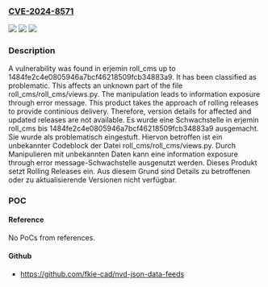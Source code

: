 ### [CVE-2024-8571](https://cve.mitre.org/cgi-bin/cvename.cgi?name=CVE-2024-8571)
![](https://img.shields.io/static/v1?label=Product&message=roll_cms&color=blue)
![](https://img.shields.io/static/v1?label=Version&message=1484fe2c4e0805946a7bcf46218509fcb34883a9%20&color=brightgreen)
![](https://img.shields.io/static/v1?label=Vulnerability&message=CWE-209%20Information%20Exposure%20Through%20Error%20Message&color=brightgreen)

### Description

A vulnerability was found in erjemin roll_cms up to 1484fe2c4e0805946a7bcf46218509fcb34883a9. It has been classified as problematic. This affects an unknown part of the file roll_cms/roll_cms/views.py. The manipulation leads to information exposure through error message. This product takes the approach of rolling releases to provide continious delivery. Therefore, version details for affected and updated releases are not available.
Es wurde eine Schwachstelle in erjemin roll_cms bis 1484fe2c4e0805946a7bcf46218509fcb34883a9 ausgemacht. Sie wurde als problematisch eingestuft. Hiervon betroffen ist ein unbekannter Codeblock der Datei roll_cms/roll_cms/views.py. Durch Manipulieren mit unbekannten Daten kann eine information exposure through error message-Schwachstelle ausgenutzt werden. Dieses Produkt setzt Rolling Releases ein. Aus diesem Grund sind Details zu betroffenen oder zu aktualisierende Versionen nicht verfügbar.

### POC

#### Reference
No PoCs from references.

#### Github
- https://github.com/fkie-cad/nvd-json-data-feeds

